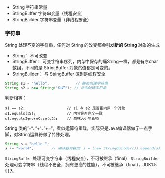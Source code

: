- String 字符串常量
- StringBuffer 字符串变量（线程安全）
- StringBuilder 字符串变量（非线程安全）

### 字符串

String 处理不变的字符串，任何对 String 的改变都会引发**新的 String** 对象的生成

- String： 不可改变
- StringBuffer： 可变字符串序列，内存中保存的痛String一样，都是有序char数组，不同的是 StringBuffer 对象的值都是可变的。
- StringBuilder： 与 StringBuffer 区别是线程安全

```java
String s1 = "hello";			// 静态创建字符串
String s2 = new String("你好"); // 动态创建字符串
```


判断相等：

	s1 == s2;					// s1 与 s2 是否指向同一个对象
	s1.equals(s5);				// 内容是否完全一致
	s1.equalsIgnoreCase(s2);	// 忽略大小写比较

String 类的”=“、”+“、”+=“，看似运算符重载，实际只是Java编译器做了一点手脚，对String运算符做了特殊处理。

```java
String s = "hello ";
s += "world";		 // 编译器转换成：s = (new StringBuilder()).append(s).append("world").toString();
```

`StringBuffer`  处理可变字符串（线程安全），不可被继承（final）
`StringBuilder` 处理可变字符串（线程不安全，拥有更高的性能），不可被继承（final），JDK1.5引入


